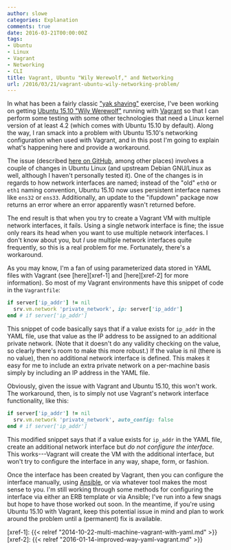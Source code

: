 ```yaml
---
author: slowe
categories: Explanation
comments: true
date: 2016-03-21T00:00:00Z
tags:
- Ubuntu
- Linux
- Vagrant
- Networking
- CLI
title: Vagrant, Ubuntu "Wily Werewolf," and Networking
url: /2016/03/21/vagrant-ubuntu-wily-networking-problem/
---
```


In what has been a fairly classic ["yak shaving"][link-3] exercise, I've been working on getting [Ubuntu 15.10 "Wily Werewolf"][link-1] running with [Vagrant][link-2] so that I can perform some testing with some other technologies that need a Linux kernel version of at least 4.2 (which comes with Ubuntu 15.10 by default). Along the way, I ran smack into a problem with Ubuntu 15.10's networking configuration when used with Vagrant, and in this post I'm going to explain what's happening here and provide a workaround.

The issue (described [here on GitHub][link-4], among other places) involves a couple of changes in Ubuntu Linux (and upstream Debian GNU/Linux as well, although I haven't personally tested it). One of the changes is in regards to how network interfaces are named; instead of the "old" `eth0` or `eth1` naming convention, Ubuntu 15.10 now uses persistent interface names like `ens32` or `ens33`. Additionally, an update to the "ifupdown" package now returns an error where an error apparently wasn't returned before.

The end result is that when you try to create a Vagrant VM with multiple network interfaces, it fails. Using a single network interface is fine; the issue only rears its head when you want to use multiple network interfaces. I don't know about you, but _I_ use multiple network interfaces quite frequently, so this is a real problem for me. Fortunately, there's a workaround.

As you may know, I'm a fan of using parameterized data stored in YAML files with Vagrant (see [here][xref-1] and [here][xref-2] for more information). So most of my Vagrant environments have this snippet of code in the `Vagrantfile`:

```ruby
if server['ip_addr'] != nil
  srv.vm.network 'private_network', ip: server['ip_addr']
end # if server['ip_addr']
```

This snippet of code basically says that if a value exists for `ip_addr` in the YAML file, use that value as the IP address to be assigned to an additional private network. (Note that it doesn't do any validity checking on the value, so clearly there's room to make this more robust.) If the value is nil (there is no value), then no additional network interface is defined. This makes it easy for me to include an extra private network on a per-machine basis simply by including an IP address in the YAML file.

Obviously, given the issue with Vagrant and Ubuntu 15.10, this won't work. The workaround, then, is to simply not use Vagrant's network interface functionality, like this:

```ruby
if server['ip_addr'] != nil
  srv.vm.network 'private_network', auto_config: false
end # if server['ip_addr']
```

This modified snippet says that if a value exists for `ip_addr` in the YAML file, create an additional network interface but _do not configure the interface._ This works---Vagrant will create the VM with the additional interface, but won't try to configure the interface in any way, shape, form, or fashion.

Once the interface has been created by Vagrant, then you can configure the interface manually, using [Ansible][link-5], or via whatever tool makes the most sense to you. I'm still working through some methods for configuring the interface via either an ERB template or via Ansible; I've run into a few snags but hope to have those worked out soon. In the meantime, if you're using Ubuntu 15.10 with Vagrant, keep this potential issue in mind and plan to work around the problem until a (permanent) fix is available.

[link-1]: https://wiki.ubuntu.com/WilyWerewolf/ReleaseNotes
[link-2]: https://www.vagrantup.com/
[link-3]: http://projects.csail.mit.edu/gsb/old-archive/gsb-archive/gsb2000-02-11.html
[link-4]: https://github.com/mitchellh/vagrant/issues/6871
[link-5]: https://www.ansible.com/
[xref-1]: {{< relref "2014-10-22-multi-machine-vagrant-with-yaml.md" >}}
[xref-2]: {{< relref "2016-01-14-improved-way-yaml-vagrant.md" >}}

